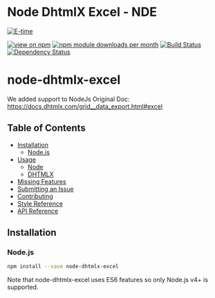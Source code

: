 # Node DhtmlX Excel - NDE

[![E-time](https://www.e-time.it/wp-content/uploads/2017/07/E-time_white_bo.png)](https://www.e-time.it)


[![view on npm](http://img.shields.io/npm/v/node-dhtmlx-excel.svg)](https://www.npmjs.org/package/node-dhtmlx-excel)
[![npm module downloads per month](http://img.shields.io/npm/dm/node-dhtmlx-excel.svg)](https://www.npmjs.org/package/node-dhtmlx-excel)
[![Build Status](https://travis-ci.org/sistemi-etime/node-dhtmlx-excel.svg?branch=master)](https://travis-ci.org/sistemi-etime/node-dhtmlx-excel)
[![Dependency Status](https://david-dm.org/sistemi-etime/node-dhtmlx-excel.svg)](https://david-dm.org/sistemi-etime/node-dhtmlx-excel)

# node-dhtmlx-excel
We added support to NodeJs
Original Doc: https://docs.dhtmlx.com/grid__data_export.html#excel

## Table of Contents
- [Installation](#installation)
  * [Node.js](#nodejs)
- [Usage](#usage)
  * [Node](#node)
  * [DHTMLX](#dhtmlx)
- [Missing Features](#missing-features)
- [Submitting an Issue](#submitting-an-issue)
- [Contributing](#contributing)
- [Style Reference](#style-reference)
- [API Reference](#api-reference)

## Installation

### Node.js
```bash
npm install --save node-dhtmlx-excel
```
Note that node-dhtmlx-excel uses ES6 features so only Node.js v4+ is supported.


